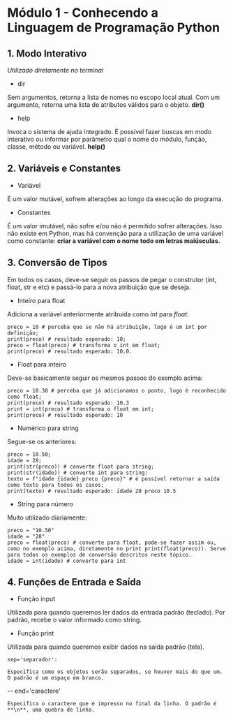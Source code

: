 # Módulo 1 - Conhecendo a Linguagem de Programação Python
## 1. Modo Interativo
*Utilizado diretamente no terminal*
- dir

Sem argumentos, retorna a lista de nomes no escopo local atual. Com um argumento, retorna uma lista de atributos válidos para o objeto. **dir()**
- help

Invoca o sistema de ajuda integrado. É possível fazer buscas em modo interativo ou informar por parâmetro qual o nome do módulo, função, classe, método ou variável. **help()**

## 2. Variáveis e Constantes

- Variável

É um valor mutável, sofrem alterações ao longo da execução do programa.

- Constantes

É um valor imutável, não sofre e/ou não é permitido sofrer alterações. Isso não existe em Python, mas há convenção para a utilização de uma variável como constante: **criar a variável com o nome todo em letras maiúsculas.**

## 3. Conversão de Tipos

Em todos os casos, deve-se seguir os passos de pegar o construtor (int, float, str e etc) e passá-lo para a nova atribuição que se deseja. 
- Inteiro para float

Adiciona a variável anteriormente atribuída como *int* para *float*:

    preco = 10 # perceba que se não há atribuição, logo é um int por definição;
    print(preco) # resultado esperado: 10;
    preco = float(preco) # transforma o int em float;
    print(preco) # resultado esperado: 10.0.

- Float para inteiro

Deve-se basicamente seguir os mesmos passos do exemplo acima:

    preco = 10.30 # perceba que já adicionamos o ponto, logo é reconhecido como float;
    print(preco) # resultado esperado: 10.3
    print = int(preco) # transforma o float em int;
    print(preco) # resultado esperado: 10

- Numérico para string

Segue-se os anteriores:

    preco = 10.50;
    idade = 28;
    print(str(preco)) # converte float para string;
    print(str(idade)) # converte int para string:
    texto = f"idade {idade} preco {preco}" # é possível retornar a saída como texto para todos os casos;
    print(texto) # resultado esperado: idade 28 preco 10.5

- String para número

Muito utilizado diariamente:

    preco = "10.50"
    idade = "28"
    preco = float(preco) # converte para float, pode-se fazer assim ou, como no exemplo acima, diretamente no print print(float(preco)). Serve para todos os exemplos de conversão descritos neste tópico.
    idade = int(idade) # converte para int

## 4. Funções de Entrada e Saída
- Função input

Utilizada para quando queremos ler dados da entrada padrão (teclado). Por padrão, recebe o valor informado como string. 

- Função print

Utilizada para quando queremos exibir dados na saída padrão (tela). 


    sep='separador':

    Especifica como os objetos serão separados, se houver mais do que um. O padrão é um espaço em branco. 
--
    end='caractere'

    Especifica o caractere que é impresso no final da linha. O padrão é **\n**, uma quebra de linha.